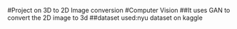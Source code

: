 #Project on 3D to 2D Image conversion
#Computer Vision
##It uses GAN to convert the 2D image to 3d 
##dataset used:nyu dataset on kaggle